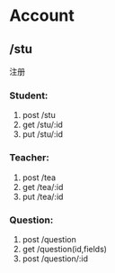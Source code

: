 # Account
## /stu

注册
### Student:
1. post  /stu 
2. get  /stu/:id
3. put /stu/:id

### Teacher:
1. post /tea
1. get /tea/:id
1. put /tea/:id
 
### Question:
1. post /question
1. get /question(id,fields)
1. post /question/:id

